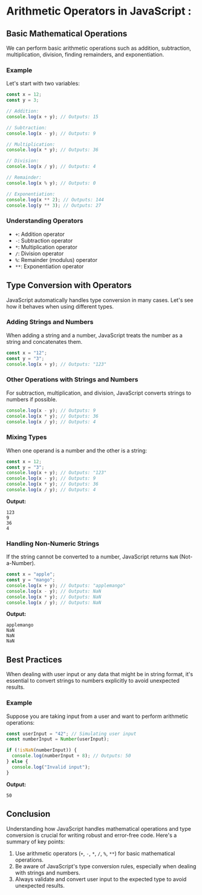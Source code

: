 # Arithmetic Operators in JavaScript :

## Basic Mathematical Operations

We can perform basic arithmetic operations such as addition, subtraction, multiplication, division, finding remainders, and exponentiation.

### Example

Let's start with two variables:

```javascript
const x = 12;
const y = 3;

// Addition:
console.log(x + y); // Outputs: 15

// Subtraction:
console.log(x - y); // Outputs: 9

// Multiplication:
console.log(x * y); // Outputs: 36

// Division:
console.log(x / y); // Outputs: 4

// Remainder:
console.log(x % y); // Outputs: 0

// Exponentiation:
console.log(x ** 2); // Outputs: 144
console.log(y ** 3); // Outputs: 27
```

### Understanding Operators

- `+`: Addition operator
- `-`: Subtraction operator
- `*`: Multiplication operator
- `/`: Division operator
- `%`: Remainder (modulus) operator
- `**`: Exponentiation operator

## Type Conversion with Operators

JavaScript automatically handles type conversion in many cases. Let's see how it behaves when using different types.

### Adding Strings and Numbers

When adding a string and a number, JavaScript treats the number as a string and concatenates them.

```javascript
const x = "12";
const y = "3";
console.log(x + y); // Outputs: "123"
```

### Other Operations with Strings and Numbers

For subtraction, multiplication, and division, JavaScript converts strings to numbers if possible.

```javascript
console.log(x - y); // Outputs: 9
console.log(x * y); // Outputs: 36
console.log(x / y); // Outputs: 4
```

### Mixing Types

When one operand is a number and the other is a string:

```javascript
const x = 12;
const y = "3";
console.log(x + y); // Outputs: "123"
console.log(x - y); // Outputs: 9
console.log(x * y); // Outputs: 36
console.log(x / y); // Outputs: 4
```

**Output:**

```
123
9
36
4
```

### Handling Non-Numeric Strings

If the string cannot be converted to a number, JavaScript returns `NaN` (Not-a-Number).

```javascript
const x = "apple";
const y = "mango";
console.log(x + y); // Outputs: "applemango"
console.log(x - y); // Outputs: NaN
console.log(x * y); // Outputs: NaN
console.log(x / y); // Outputs: NaN
```

**Output:**

```
applemango
NaN
NaN
NaN
```

## Best Practices

When dealing with user input or any data that might be in string format, it's essential to convert strings to numbers explicitly to avoid unexpected results.

### Example

Suppose you are taking input from a user and want to perform arithmetic operations:

```javascript
const userInput = "42"; // Simulating user input
const numberInput = Number(userInput);

if (!isNaN(numberInput)) {
  console.log(numberInput + 8); // Outputs: 50
} else {
  console.log("Invalid input");
}
```

**Output:**

```
50
```

## Conclusion

Understanding how JavaScript handles mathematical operations and type conversion is crucial for writing robust and error-free code. Here's a summary of key points:

1. Use arithmetic operators (`+`, `-`, `*`, `/`, `%`, `**`) for basic mathematical operations.
2. Be aware of JavaScript's type conversion rules, especially when dealing with strings and numbers.
3. Always validate and convert user input to the expected type to avoid unexpected results.

